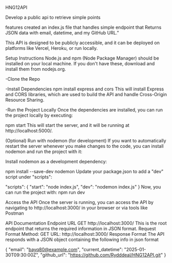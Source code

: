 HNG12API

Develop a public api to retrieve simple points

features created an index.js file that handles simple endpoint that Returns JSON data with email, datetime, and my GitHub URL."

This API is designed to be publicly accessible, and it can be deployed on platforms like Vercel, Heroku, or run locally.

Setup Instructions
Node.js and npm (Node Package Manager) should be installed on your local machine. If you don't have these, download and install them from nodejs.org.

-Clone the Repo

-Install Dependencies npm install express and cors This will install Express and CORS libraries, which are used to build the API and handle Cross-Origin Resource Sharing.

-Run the Project Locally Once the dependencies are installed, you can run the project locally by executing:

npm start This will start the server, and it will be running at http://localhost:5000/.

(Optional) Run with nodemon (for development) If you want to automatically restart the server whenever you make changes to the code, you can install nodemon and run the project with it:

Install nodemon as a development dependency:

npm install --save-dev nodemon Update your package.json to add a "dev" script under "scripts":

"scripts": { "start": "node index.js", "dev": "nodemon index.js" } Now, you can run the project with: npm run dev

Access the API Once the server is running, you can access the API by navigating to http://localhost:3000/ in your browser or via tools like Postman

API Documentation Endpoint URL GET http://localhost:3000/ This is the root endpoint that returns the required information in JSON format. Request Format Method: GET URL: http://localhost:3000/ Response Format The API responds with a JSON object containing the following info in json format

{ "email": "bayq80@example.com", "current_datetime": "2025-01-30T09:30:00Z", "github_url": "https://github.com/Rydddeal/HNG12API.git" }
